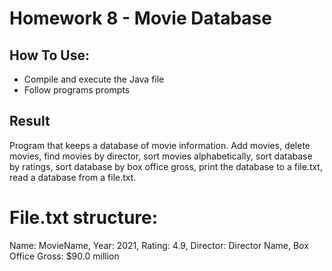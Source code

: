 # Homework 8 - Movie Database

## How To Use:
- Compile and execute the Java file
- Follow programs prompts

## Result
Program that keeps a database of movie information. Add movies, delete movies, find movies by director, sort movies alphabetically, 
sort database by ratings, sort database by box office gross, print the database to a file.txt, read a database from a file.txt.

# File.txt structure:
Name: MovieName, Year: 2021, Rating: 4.9, Director: Director Name, Box Office Gross: $90.0 million
